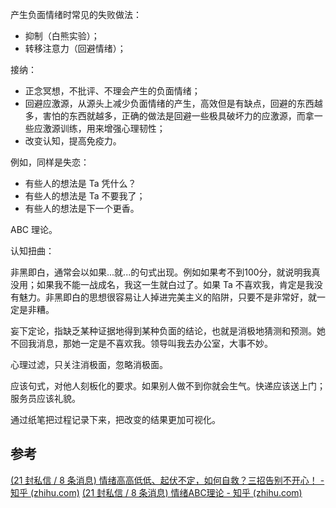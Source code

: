 产生负面情绪时常见的失败做法：

- 抑制（白熊实验）；
- 转移注意力（回避情绪）；

接纳：

- 正念冥想，不批评、不理会产生的负面情绪；
- 回避应激源，从源头上减少负面情绪的产生，高效但是有缺点，回避的东西越多，害怕的东西就越多，正确的做法是回避一些极具破坏力的应激源，而拿一些应激源训练，用来增强心理韧性；
- 改变认知，提高免疫力。

例如，同样是失恋：

- 有些人的想法是 Ta 凭什么？
- 有些人的想法是 Ta 不要我了；
- 有些人的想法是下一个更香。

ABC 理论。

认知扭曲：

非黑即白，通常会以如果...就...的句式出现。例如如果考不到100分，就说明我真没用；如果我不能一战成名，我这一生就白过了。如果 Ta 不喜欢我，肯定是我没有魅力。非黑即白的思想很容易让人掉进完美主义的陷阱，只要不是非常好，就一定是非糟。

妄下定论，指缺乏某种证据地得到某种负面的结论，也就是消极地猜测和预测。她不回我消息，那她一定是不喜欢我。领导叫我去办公室，大事不妙。

心理过滤，只关注消极面，忽略消极面。

应该句式，对他人刻板化的要求。如果别人做不到你就会生气。快递应该送上门；服务员应该礼貌。

通过纸笔把过程记录下来，把改变的结果更加可视化。

## 参考

[(21 封私信 / 8 条消息) 情绪高高低低、起伏不定，如何自救？三招告别不开心！ - 知乎 (zhihu.com)](https://www.zhihu.com/zvideo/1439682369372078080)
[(21 封私信 / 8 条消息) 情绪ABC理论 - 知乎 (zhihu.com)](https://www.zhihu.com/topic/20649762/intro)